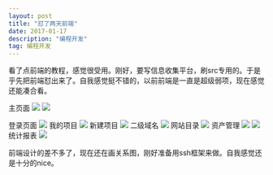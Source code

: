 ```yaml
---
layout: post
title: "怼了两天前端"
date: 2017-01-17
description: "编程开发"
tag: 编程开发
---
```


看了点前端的教程，感觉很受用。刚好，要写信息收集平台，刷src专用的。于是乎先把前端怼出来了。自我感觉挺不错的，以前前端是一直是超级弱项，现在感觉还能凑合看。

主页面
![](http://ohsqlm7gj.bkt.clouddn.com/17-1-17/98873886-file_1484647623649_256f.png)
![](http://ohsqlm7gj.bkt.clouddn.com/17-1-17/46570116-file_1484647706214_13c57.png)

登录页面
![](http://ohsqlm7gj.bkt.clouddn.com/17-1-17/67454114-file_1484647746193_4f6b.png)
我的项目
![](http://ohsqlm7gj.bkt.clouddn.com/17-1-17/39545815-file_1484647824279_17117.png)
新建项目
![](http://ohsqlm7gj.bkt.clouddn.com/17-1-17/6540765-file_1484647864238_6130.png)
二级域名
![](http://ohsqlm7gj.bkt.clouddn.com/17-1-17/26399847-file_1484647912815_d569.png)
网站目录
![](http://ohsqlm7gj.bkt.clouddn.com/17-1-17/52909596-file_1484647952751_c104.png)
资产管理
![](http://ohsqlm7gj.bkt.clouddn.com/17-1-17/30809653-file_1484647988856_bc02.png)
![](http://ohsqlm7gj.bkt.clouddn.com/17-1-17/73497021-file_1484648017172_12dac.png)
统计报表
![](http://ohsqlm7gj.bkt.clouddn.com/17-1-17/86666830-file_1484649117891_154c9.png)



前端设计的差不多了，现在还在画关系图，刚好准备用ssh框架来做。自我感觉还是十分的nice。
